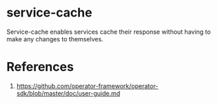 # service-cache

Service-cache enables services cache their response without having to make any changes to themselves.


# References

1. https://github.com/operator-framework/operator-sdk/blob/master/doc/user-guide.md
